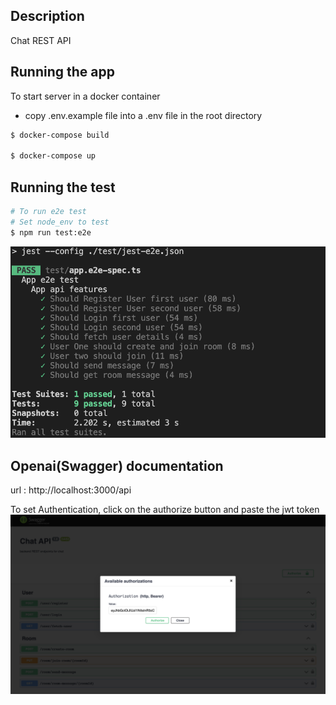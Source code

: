 ## Description
Chat REST API

## Running the app
To start server in a docker container

- copy .env.example file into a .env file in the root directory

```bash
$ docker-compose build

$ docker-compose up
```
## Running the test
```bash
# To run e2e test
# Set node_env to test 
$ npm run test:e2e
```
![test image](test.png "Test image")

## Openai(Swagger) documentation
url : http://localhost:3000/api

To set Authentication, click on the authorize button and paste the jwt token
![test image](swager.png "Test image")
